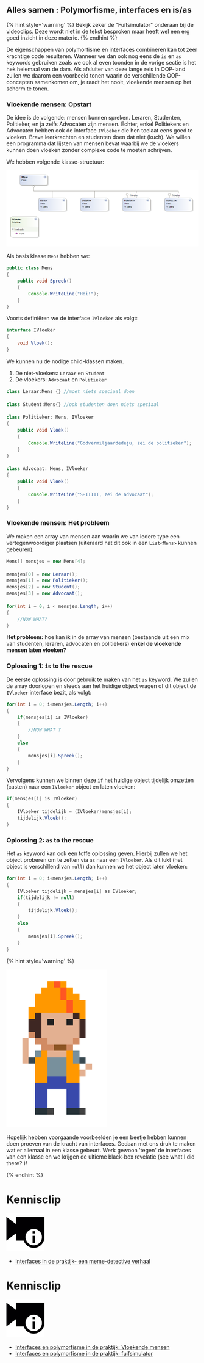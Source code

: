 ## Alles samen : Polymorfisme, interfaces en is/as

<!---NOBOOKSTART--->
{% hint style='warning' %}
Bekijk zeker de "Fuifsimulator" onderaan bij de videoclips. Deze wordt niet in de tekst besproken maar heeft wel een erg goed inzicht in deze materie.
{% endhint %}
<!---NOBOOKEND--->

De eigenschappen van polymorfisme en interfaces combineren kan tot zeer krachtige code resulteren.  Wanneer we dan ook nog eens de ``is`` en ``as`` keywords gebruiken zoals we ook al even toonden in de vorige sectie is het hek helemaal van de dam. Als afsluiter van deze lange reis in OOP-land zullen we daarom een voorbeeld tonen waarin de verschillende OOP-concepten samenkomen om, je raadt het nooit, vloekende mensen op het scherm te tonen.


### Vloekende mensen: Opstart

De idee is de volgende: mensen kunnen spreken. Leraren, Studenten, Politieker, en ja zelfs Advocaten zijn mensen. Echter, enkel Politiekers en Advocaten hebben ook de interface ``IVloeker`` die hen toelaat eens goed te vloeken.  Brave leerkrachten en studenten doen dat niet (kuch). We willen een programma dat lijsten van mensen bevat waarbij we de vloekers kunnen doen vloeken zonder complexe code te moeten schrijven.

We hebben volgende klasse-structuur:

![Klasse-schema van de vloekende mensen](../assets/12_isas/polyinterface.png)


Als basis klasse ``Mens``  hebben we:

```java
public class Mens
{
    public void Spreek()
    {
        Console.WriteLine("Hoi!");
    }
}
```
Voorts definiëren we de interface ``IVloeker``  als volgt:

```java
interface IVloeker
{
    void Vloek();
}
```

We kunnen nu de nodige child-klassen maken.
1. De niet-vloekers: ``Leraar`` en ``Student``
2. De vloekers: ``Advocaat`` en ``Politieker``

```java
class Leraar:Mens {} //moet niets speciaal doen

class Student:Mens{} //ook studenten doen niets speciaal

class Politieker: Mens, IVloeker
{
    public void Vloek()
    {
        Console.WriteLine("Godvermiljaardedeju, zei de politieker");
    }
}

class Advocaat: Mens, IVloeker
{
    public void Vloek()
    {
        Console.WriteLine("SHIIIIT, zei de advocaat");
    }
}
```

### Vloekende mensen: Het probleem
We maken een array van mensen aan waarin we van iedere type een vertegenwoordiger plaatsen (uiteraard hat dit ook in een ``List<Mens>`` kunnen gebeuren):

```java
Mens[] mensjes = new Mens[4];

mensjes[0] = new Leraar();
mensjes[1] = new Politieker();
mensjes[2] = new Student();
mensjes[3] = new Advocaat();

for(int i = 0; i < mensjes.Length; i++)
{
    //NOW WHAT?
}
```

**Het probleem:** hoe kan ik in de array van mensen (bestaande uit een mix van studenten, leraren, advocaten en politiekers) **enkel de vloekende mensen laten vloeken?**

### Oplossing 1: ``is`` to the rescue
De eerste oplossing is door gebruik te maken van het ``is`` keyword.
We zullen de array doorlopen en steeds aan het huidige object vragen of dit object de ``IVloeker`` interface bezit, als volgt:
```java
for(int i = 0; i<mensjes.Length; i++)
{
    if(mensjes[i] is IVloeker)
    {
        //NOW WHAT ?
    }
    else
    {
        mensjes[i].Spreek();
    }
}
```
Vervolgens kunnen we binnen deze ``if`` het huidige object tijdelijk omzetten (casten) naar een ``IVloeker`` object en laten vloeken:

```java
if(mensjes[i] is IVloeker)
{
    IVloeker tijdelijk = (IVloeker)mensjes[i];
    tijdelijk.Vloek();
}
```

### Oplossing 2: ``as`` to the rescue

Het ``as`` keyword kan ook een toffe oplossing geven. Hierbij zullen we het object proberen om te zetten via ``as`` naar een ``IVloeker``. Als dit lukt (het object is verschillend van ``null``) dan kunnen we het object laten vloeken:
```java
for(int i = 0; i<mensjes.Length; i++)
{
    IVloeker tijdelijk = mensjes[i] as IVloeker;
    if(tijdelijk != null)
    {
        tijdelijk.Vloek();
    }
    else
    {
        mensjes[i].Spreek();
    }
}
```

<!---NOBOOKSTART--->
{% hint style='warning' %}
<!---NOBOOKEND--->
<!---{aside}--->
<!--- {float:right, width:50%} --->
![](../assets/attention.png)

Hopelijk hebben voorgaande voorbeelden je een beetje hebben kunnen doen proeven van de kracht van interfaces. Gedaan met ons druk te maken wat er allemaal in een klasse gebeurt. Werk gewoon 'tegen' de interfaces van een klasse en we krijgen de ultieme black-box revelatie (see what I did there? )!

<!---{/aside}--->
<!---NOBOOKSTART--->
{% endhint %}
<!---NOBOOKEND--->

<!---NOBOOKSTART--->
# Kennisclip
![](../assets/infoclip.png)
* [Interfaces in de praktijk- een meme-detective verhaal](https://ap.cloud.panopto.eu/Panopto/Pages/Viewer.aspx?id=2ace92d8-27c8-4b3a-9a3d-abac014a15a9)
<!---NOBOOKEND--->


<!---NOBOOKSTART--->
# Kennisclip
![](../assets/infoclip.png)

* [Interfaces en polymorfisme in de praktijk: Vloekende mensen](https://ap.cloud.panopto.eu/Panopto/Pages/Viewer.aspx?id=01040bf2-b14d-407f-b186-abad00b66540)
* [Interfaces en polymorfisme in de praktijk: fuifsimulator](https://ap.cloud.panopto.eu/Panopto/Pages/Viewer.aspx?id=1827a908-a435-4d89-ae7a-aa4c00911c87)
<!---NOBOOKEND--->